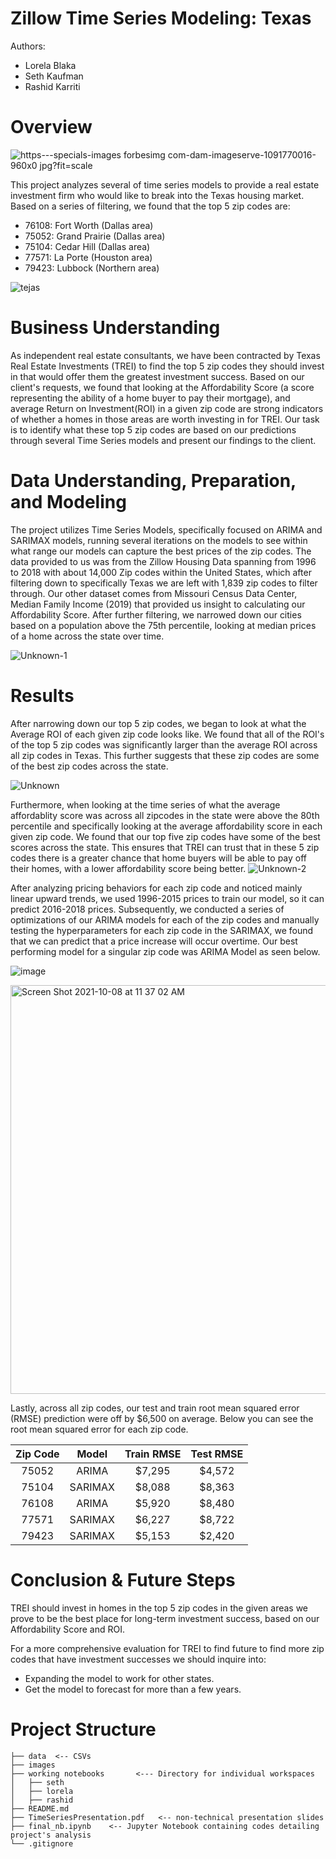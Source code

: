 # Zillow Time Series Modeling: Texas 
Authors: 
- Lorela Blaka
- Seth Kaufman
- Rashid Karriti

# Overview
![https---specials-images forbesimg com-dam-imageserve-1091770016-960x0 jpg?fit=scale](https://user-images.githubusercontent.com/82670256/136472341-8f62454c-20bc-4df1-abc1-e6ab32aa90e9.jpeg)

This project analyzes several of time series models to provide a real estate investment firm who would like to break into the Texas housing market. Based on a series of filtering, we found that the top 5 zip codes are:  
- 76108: Fort Worth (Dallas area)
- 75052: Grand Prairie (Dallas area)
- 75104: Cedar Hill (Dallas area)
- 77571: La Porte (Houston area)
- 79423: Lubbock (Northern area)

![tejas](https://user-images.githubusercontent.com/82670256/136484300-b6cab662-0eef-4af2-8a60-f2b49a37fd69.PNG)

# Business Understanding
As independent real estate consultants, we have been contracted by Texas Real Estate Investments (TREI) to find the top 5 zip codes they should invest in that would offer them the greatest investment success. Based on our client's requests, we found that looking at the Affordability Score (a score representing the ability of a home buyer to pay their mortgage), and average Return on Investment(ROI) in a given zip code are strong indicators of whether a homes in those areas are worth investing in for TREI. Our task is to identify what these top 5 zip codes are based on our predictions through several Time Series models and present our findings to the client. 

# Data Understanding, Preparation, and Modeling 
The project utilizes Time Series Models, specifically focused on ARIMA and SARIMAX models, running several iterations on the models to see within what range our models can capture the best prices of the zip codes. The data provided to us was from the Zillow Housing Data spanning from 1996 to 2018 with about 14,000 Zip codes within the United States, which after filtering down to specifically Texas we are left with 1,839 zip codes to filter through. Our other dataset comes from Missouri Census Data Center, Median Family Income (2019) that provided us insight to calculating our Affordability Score. After further filtering, we narrowed down our cities based on a population above the 75th percentile, looking at median prices of a home across the state over time. 

![Unknown-1](https://user-images.githubusercontent.com/82670256/136558177-d65ae03c-345e-43c8-936e-e3ec4874b4f4.png)

# Results
After narrowing down our top 5 zip codes, we began to look at what the Average ROI of each given zip code looks like. We found that all of the ROI's of the top 5 zip codes was significantly larger than the average ROI across all zip codes in Texas. This further suggests that these zip codes are some of the best zip codes across the state. 

![Unknown](https://user-images.githubusercontent.com/82670256/136482733-73546361-3a38-4675-a6fe-1b6012122bbd.png)
 
Furthermore, when looking at the time series of what the average affordablity score was across all zipcodes in the state were above the 80th percentile and specifically looking at the average affordability score in each given zip code. We found that our top five zip codes have some of the best scores across the state. This ensures that TREI can trust that in these 5 zip codes there is a greater chance that home buyers will be able to pay off their homes, with a lower affordability score being better. 
![Unknown-2](https://user-images.githubusercontent.com/82670256/136482764-9d5a619f-b2af-4f79-b2fc-f56ea49e6259.png)

After analyzing pricing behaviors for each zip code and noticed mainly linear upward trends, we used 1996-2015 prices to train our model, so it can predict 2016-2018 prices. Subsequently, we conducted a series of optimizations of our ARIMA models for each of the zip codes and manually testing the hyperparameters for each zip code in the SARIMAX, we found that we can predict that a price increase will occur overtime. Our best performing model for a singular zip code was ARIMA Model as seen below. 

![image](https://user-images.githubusercontent.com/82670256/136583120-3e51892a-8b1e-4d09-8655-61b7521f3aca.png)

<img width="654" alt="Screen Shot 2021-10-08 at 11 37 02 AM" src="https://user-images.githubusercontent.com/82670256/136584921-5c7f14a0-5146-4cc9-a961-b36d767ce23f.png">

Lastly, across all zip codes, our test and train root mean squared error (RMSE) prediction were off by $6,500 on average. Below you can see the root mean squared error for each zip code. 

| Zip Code | Model | Train RMSE | Test RMSE | 
| :---: | :---: | :---: | :---: | 
| 75052 | ARIMA | $7,295 | $4,572 | 
| 75104 | SARIMAX | $8,088 | $8,363 | 
| 76108 | ARIMA | $5,920 | $8,480 | 
| 77571 | SARIMAX | $6,227 | $8,722 | 
| 79423 | SARIMAX | $5,153 | $2,420 | 

# Conclusion & Future Steps
TREI should invest in homes in the top 5 zip codes in the given areas we prove to be the best place for long-term investment success, based on our Affordability Score and ROI. 

For a more comprehensive evaluation for TREI to find future to find more zip codes that have investment successes we should inquire into:
- Expanding the model to work for other states.
- Get the model to forecast for more than a few years. 

# Project Structure
  ```
├── data  <-- CSVs
├── images 
├── working notebooks       <--- Directory for individual workspaces
│   ├── seth
│   ├── lorela
│   ├── rashid
├── README.md
├── TimeSeriesPresentation.pdf   <-- non-technical presentation slides
├── final_nb.ipynb    <-- Jupyter Notebook containing codes detailing project's analysis 
└── .gitignore
```
